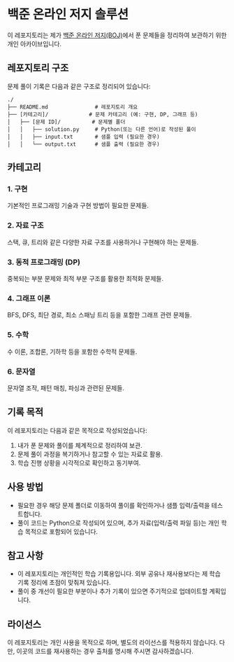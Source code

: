 # 백준 온라인 저지 솔루션

이 레포지토리는 제가 [백준 온라인 저지(BOJ)](https://www.acmicpc.net/)에서 푼 문제들을 정리하여 보관하기 위한 개인 아카이브입니다.

## 레포지토리 구조

문제 풀이 기록은 다음과 같은 구조로 정리되어 있습니다:

```
./
├── README.md               # 레포지토리 개요
├── [카테고리]/             # 문제 카테고리 (예: 구현, DP, 그래프 등)
│   ├── [문제 ID]/          # 문제별 폴더
│   │   ├── solution.py     # Python(또는 다른 언어)로 작성된 풀이
│   │   ├── input.txt       # 샘플 입력 (필요한 경우)
│   │   └── output.txt      # 샘플 출력 (필요한 경우)
```

## 카테고리

### 1. 구현
기본적인 프로그래밍 기술과 구현 방법이 필요한 문제들.

### 2. 자료 구조
스택, 큐, 트리와 같은 다양한 자료 구조를 사용하거나 구현해야 하는 문제들.

### 3. 동적 프로그래밍 (DP)
중복되는 부분 문제와 최적 부분 구조를 활용한 최적화 문제들.

### 4. 그래프 이론
BFS, DFS, 최단 경로, 최소 스패닝 트리 등을 포함한 그래프 관련 문제들.

### 5. 수학
수 이론, 조합론, 기하학 등을 포함한 수학적 문제들.

### 6. 문자열
문자열 조작, 패턴 매칭, 파싱과 관련된 문제들.

## 기록 목적

이 레포지토리는 다음과 같은 목적으로 작성되었습니다:

1. 내가 푼 문제와 풀이를 체계적으로 정리하여 보관.
2. 문제 풀이 과정을 복기하거나 참고할 수 있는 자료로 활용.
3. 학습 진행 상황을 시각적으로 확인하고 동기부여.

## 사용 방법

- 필요한 경우 해당 문제 폴더로 이동하여 풀이를 확인하거나 샘플 입력/출력을 테스트합니다.
- 풀이 코드는 Python으로 작성되어 있으며, 추가 자료(입력/출력 파일 등)는 개인 학습 목적으로 포함되어 있습니다.

## 참고 사항

- 이 레포지토리는 개인적인 학습 기록용입니다. 외부 공유나 재사용보다는 제 학습 기록 정리에 초점이 맞춰져 있습니다.
- 풀이 중 개선이 필요한 부분이나 추가 기록이 있으면 주기적으로 업데이트할 계획입니다.

## 라이선스

이 레포지토리는 개인 사용을 목적으로 하며, 별도의 라이선스를 적용하지 않습니다. 다만, 이곳의 코드를 재사용하는 경우 출처를 명시해 주시면 감사하겠습니다.
